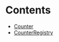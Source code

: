 

# Contents
- [Counter](Counter.sol/contract.Counter.md)
- [CounterRegistry](Creator.sol/contract.CounterRegistry.md)
